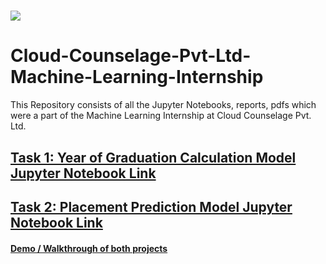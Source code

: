 # <img src = "https://www.cloudcounselage.com/hs-fs/hubfs/CCPL%20Logo%202022%20-%20Transparent.png?width=98&height=75&name=CCPL%20Logo%202022%20-%20Transparent.png?raw=True">

# Cloud-Counselage-Pvt-Ltd-Machine-Learning-Internship
This Repository consists of all the Jupyter Notebooks, reports, pdfs which were a part of the Machine Learning Internship at Cloud Counselage Pvt. Ltd.


## [Task 1: Year of Graduation Calculation Model Jupyter Notebook Link](https://nbviewer.org/github/ADVAIT135/Cloud-Counselage-Pvt-Ltd-Machine-Learning-Internship/blob/706fed7c0e9092b6b01c3f03c9b3fb437ad2435b/Task%201%3A%20Student%27s%20Year%20of%20Graduation%20Prediction%20Model/Cloud%20Counselage%20Pvt%20Ltd.%20Machine%20Learning%20Intern%20Task%201-%20Year%20of%20Graduation%20Prediction%20Model.ipynb)

## [Task 2: Placement Prediction Model Jupyter Notebook Link](https://nbviewer.org/github/ADVAIT135/Cloud-Counselage-Pvt-Ltd-Machine-Learning-Internship/blob/748749c71c05ce3b4d74e30f79e8b12176778a2a/Task%202%3A%20Student%27s%20Placement%20Prediction%20Model/Cloud%20Counselage%20Pvt.%20Ltd.%20Machine%20Learning%20Intern%20Task%202%20-%20Placement%20Prediction%20Model%20.ipynb)


#### [Demo / Walkthrough of both projects](https://drive.google.com/file/d/1JQ_oM3vC-0NNeBI3ZnD3wFkqmqZfjl7P/view)
